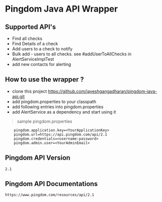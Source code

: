 # Pingdom Java API Wrapper

## Supported API's

* Find all checks
* Find Details of a check
* Add users to a check to notify
* Bulk add - users to all checks. see #addUserToAllChecks in AlertServiceImplTest
* add new contacts for alerting

## How to use the wrapper ?
 
* clone this project https://github.com/jayeshgangadharan/pingdom-java-api.git
* add pingdom.properties to your classpath
* add following entries into pingdom.properties
* add AlertService as a dependency and start using it
>sample pingdom.properties
```
    pingdom.application.key=<YourApplicationKey>
    pingdom.url=https://api.pingdom.com/api/2.1
    pingdom.credentials=<username:password>
    pingdom.admin.user=<YourAdminEmail>
```        

## Pingdom API Version
```
2.1
```

## Pingdom API Documentations
```
https://www.pingdom.com/resources/api/2.1
```